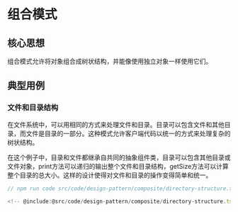 # 组合模式

## 核心思想

组合模式允许将对象组合成树状结构，并能像使用独立对象一样使用它们。

## 典型用例

### 文件和目录结构

在文件系统中，可以用相同的方式来处理文件和目录。目录可以包含文件和其他目录，而文件是目录的一部分。这种模式允许客户端代码以统一的方式来处理复杂的树状结构。

在这个例子中，目录和文件都继承自共同的抽象组件类，目录可以包含其他目录或文件对象，print方法可以递归的输出整个文件和目录结构，getSize方法可以计算整个目录的总大小。这样的设计使得对文件和目录的操作变得简单和统一。

```ts
// npm run code src/code/design-pattern/composite/directory-structure.ts

<!-- @include:@src/code/design-pattern/composite/directory-structure.ts -->
```